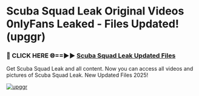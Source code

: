 # Scuba Squad Leak Original Videos 0nlyFans Leaked - Files Updated! (upggr)

<h3>🔴 CLICK HERE 🌐==►► <a href="https://tinyurl.com/4seja8ks" rel="nofollow">Scuba Squad Leak Updated Files</a></h3>

Get Scuba Squad Leak and all content. Now you can access all videos and pictures of Scuba Squad Leak. New Updated Files 2025!

[![upggr](https://i.imgur.com/EWjZXRe.gif)](https://tinyurl.com/4seja8ks)

